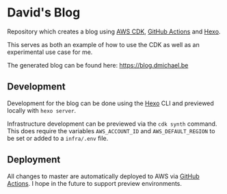 # David's Blog

Repository which creates a blog using [AWS CDK], [GitHub Actions] and [Hexo].

This serves as both an example of how to use the CDK as well as an
experimental use case for me.

The generated blog can be found here: <https://blog.dmichael.be>

## Development

Development for the blog can be done using the [Hexo] CLI and previewed
locally with `hexo server`.

Infrastructure development can be previewed via the `cdk synth` command.
This does require the variables `AWS_ACCOUNT_ID` and `AWS_DEFAULT_REGION`
to be set or added to a `infra/.env` file.

## Deployment

All changes to master are automatically deployed to AWS via [GitHub Actions].
I hope in the future to support preview environments.

[AWS CDK]: https://docs.aws.amazon.com/cdk/latest/guide/constructs.html
[GitHub Actions]: https://docs.github.com/en/actions
[Hexo]: https://hexo.io/
